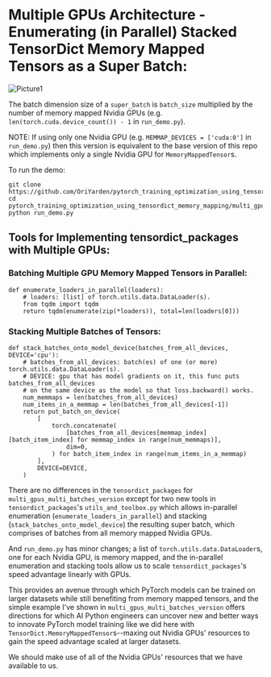 # Multiple GPUs Architecture - Enumerating (in Parallel) Stacked TensorDict Memory Mapped Tensors as a Super Batch:

![Picture1](https://github.com/user-attachments/assets/fead7e40-6ade-4a6d-8b86-4f959a1eda9f)

The batch dimension size of a ````super_batch```` is ````batch_size```` multiplied by the number of memory mapped Nvidia GPUs (e.g. ````len(torch.cuda.device_count()) - 1```` in ````run_demo.py````).

NOTE: If using only one Nvidia GPU (e.g. ````MEMMAP_DEVICES = ['cuda:0']```` in ````run_demo.py````) then this version is equivalent to the base version of this repo which implements only a single Nvidia GPU for ````MemoryMappedTensor````s.


To run the demo:
````
git clone https://github.com/OriYarden/pytorch_training_optimization_using_tensordict_memory_mapping
cd pytorch_training_optimization_using_tensordict_memory_mapping/multi_gpus_multi_batches_version
python run_demo.py
````

## Tools for Implementing tensordict_packages with Multiple GPUs:
### Batching Multiple GPU Memory Mapped Tensors in Parallel:

````
def enumerate_loaders_in_parallel(loaders):
    # loaders: [list] of torch.utils.data.DataLoader(s).
    from tqdm import tqdm
    return tqdm(enumerate(zip(*loaders)), total=len(loaders[0]))
````
### Stacking Multiple Batches of Tensors:
````
def stack_batches_onto_model_device(batches_from_all_devices, DEVICE='cpu'):
    # batches_from_all_devices: batch(es) of one (or more) torch.utils.data.DataLoader(s).
    # DEVICE: gpu that has model gradients on it, this func puts batches_from_all_devices
    # on the same device as the model so that loss.backward() works.
    num_memmaps = len(batches_from_all_devices)
    num_items_in_a_memmap = len(batches_from_all_devices[-1])
    return put_batch_on_device(
        [
            torch.concatenate(
                [batches_from_all_devices[memmap_index][batch_item_index] for memmap_index in range(num_memmaps)],
                dim=0,
            ) for batch_item_index in range(num_items_in_a_memmap)
        ],
        DEVICE=DEVICE,
    )
````



There are no differences in the ````tensordict_packages```` for ````multi_gpus_multi_batches_version```` except for two new tools in
````tensordict_packages````'s ````utils_and_toolbox.py```` which allows in-parallel enumeration (````enumerate_loaders_in_parallel````) and stacking (````stack_batches_onto_model_device````) the resulting super batch, which comprises of batches from all memory mapped Nvidia GPUs.

And ````run_demo.py```` has minor changes; a list of ````torch.utils.data.DataLoader````s, one for each Nvidia GPU, is memory mapped, and the in-parallel enumeration and stacking tools allow us to scale ````tensordict_packages````'s speed advantage linearly with GPUs.

This provides an avenue through which PyTorch models can be trained on larger datasets while still benefiting from memory mapped tensors, and the simple example I've shown in ````multi_gpus_multi_batches_version```` offers directions for which AI Python engineers can uncover new and better ways to innovate PyTorch model training like we did here with ````TensorDict.MemoryMappedTensor````s--maxing out Nvidia GPUs' resources to gain the speed advantage scaled at larger datasets.

We should make use of all of the Nvidia GPUs' resources that we have available to us.






